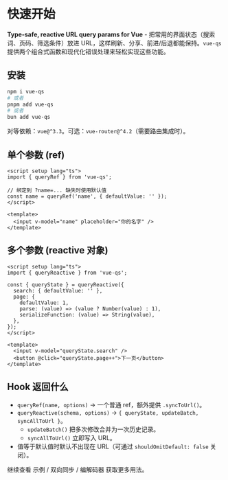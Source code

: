 # 快速开始

**Type‑safe, reactive URL query params for Vue** - 把常用的界面状态（搜索词、页码、筛选条件）放进 URL，这样刷新、分享、前进/后退都能保持。`vue-qs` 提供两个组合式函数和现代化错误处理来轻松实现这些功能。

## 安装

```bash
npm i vue-qs
# 或者
pnpm add vue-qs
# 或者
bun add vue-qs
```

对等依赖：`vue@^3.3`。可选：`vue-router@^4.2`（需要路由集成时）。

## 单个参数 (ref)

```vue
<script setup lang="ts">
import { queryRef } from 'vue-qs';

// 绑定到 ?name=... 缺失时使用默认值
const name = queryRef('name', { defaultValue: '' });
</script>

<template>
  <input v-model="name" placeholder="你的名字" />
</template>
```

## 多个参数 (reactive 对象)

```vue
<script setup lang="ts">
import { queryReactive } from 'vue-qs';

const { queryState } = queryReactive({
  search: { defaultValue: '' },
  page: {
    defaultValue: 1,
    parse: (value) => (value ? Number(value) : 1),
    serializeFunction: (value) => String(value),
  },
});
</script>

<template>
  <input v-model="queryState.search" />
  <button @click="queryState.page++">下一页</button>
</template>
```

## Hook 返回什么

- `queryRef(name, options)` → 一个普通 ref，额外提供 `.syncToUrl()`。
- `queryReactive(schema, options)` → `{ queryState, updateBatch, syncAllToUrl }`。
  - `updateBatch()` 把多次修改合并为一次历史记录。
  - `syncAllToUrl()` 立即写入 URL。
- 值等于默认值时默认不出现在 URL（可通过 `shouldOmitDefault: false` 关闭）。

继续查看 示例 / 双向同步 / 编解码器 获取更多用法。
